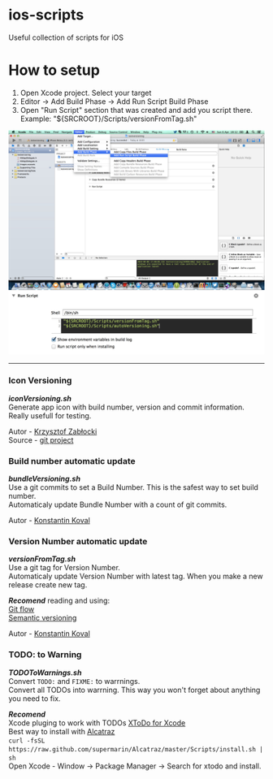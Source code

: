 ios-scripts
===========
Useful collection of scripts for iOS

How to setup
===========
1. Open Xcode project. Select your target  
2. Editor -> Add Build Phase -> Add Run Script Build Phase  
3. Open "Run Script" section that was created and add you script there.  
   Example: "${SRCROOT}/Scripts/versionFromTag.sh"  

![Screenshot](/readme/script-full-screen.jpg "Step 1-2")  
![Screenshot](/readme/script-files-setup.jpg "Step 3")  

----

### Icon Versioning
***iconVersioning.sh***  
Generate app icon with build number, version and commit information. Really usefull for testing.  

Autor - [Krzysztof Zabłocki](https://github.com/krzysztofzablocki)  
Source - [git project](https://github.com/krzysztofzablocki/IconOverlaying)  

### Build number automatic update
***bundleVersioning.sh***  
Use a git commits to set a Build Number. This is the safest way to set build number.  
Automaticaly update Bundle Number with a count of git commits.  

Autor - [Konstantin Koval](https://github.com/konstantinkoval)  


### Version Number automatic update
***versionFromTag.sh***  
Use a git tag for Version Number.  
Automaticaly update Version Number with latest tag. When you make a new release create new tag.

***Recomend*** reading and using:  
[Git flow](http://nvie.com/posts/a-successful-git-branching-model)  
[Semantic versioning](http://semver.org)  

Autor - [Konstantin Koval](https://github.com/konstantinkoval)  


### TODO: to Warning
***TODOToWarnings.sh***  
Convert `TODO:` and `FIXME:` to warrnings.  
Convert all TODOs into warrning. This way you won't forget about anything you need to fix.  

***Recomend***  
Xcode pluging to work with TODOs [XToDo for Xcode](https://github.com/trawor/XToDo)  
Best way to install with [Alcatraz](http://alcatraz.io)  
```curl -fsSL https://raw.github.com/supermarin/Alcatraz/master/Scripts/install.sh | sh ```  
Open Xcode - Window -> Package Manager -> Search for xtodo and install.

